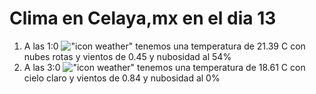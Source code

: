# Clima en Celaya,mx en el dia 13

1. A las 1:0 !["icon weather"](http://openweathermap.org/img/w/04n.png) tenemos una temperatura de 21.39 C con nubes rotas y  vientos de 0.45 y nubosidad al 54%
1. A las 3:0 !["icon weather"](http://openweathermap.org/img/w/01n.png) tenemos una temperatura de 18.61 C con cielo claro y  vientos de 0.84 y nubosidad al 0%
